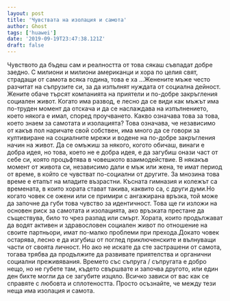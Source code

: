 ```yaml
---
layout: post
title: 'Чувствата на изолация и самота'
author: Ghost
tags: ['huawei']
date: '2019-09-19T23:47:38.121Z'
draft: false
---
```


Чувството да бъдеш сам и реалността от това сякаш съвпадат добре заедно. С милиони и милиони американци и хора по целия свят, страдащи от самота всяка година, това е ха ...Женените мъже често разчитат на съпрузите си, за да изпълнят нуждата от социална дейност. Жените обаче търсят компанията на приятели и по-добре закръгления социален живот. Когато има развод, е лесно да се види как мъжът има по-труден момент да отскача и да се наслаждава на изпълнението, което някога е имал, според проучването. Какво означава това за това, което знаем за самотата и изолацията? Това означава, че независимо от какъв пол наричате свой собствен, има много да се говори за култивиране на социалните мрежи и водене на по-добре закръгления начин на живот. Да се ​​омъжиш за някого, когото обичаш, винаги е добра идея, но това, което не е добра идея, е да загубиш онази част от себе си, която процъфтява в човешкото взаимодействие. В някакъв момент от живота си, независимо дали е мъж или жена, те имат период от време, в който се чувстват по-социални от другите. За мнозина това време е етапът на младите възрастни. Късната гимназия и колежът са времената, в които хората стават такива, каквито са, с други думи.Но когато човек се ожени или се примири с ангажирана връзка, той може да започне да губи това чувство за идентичност. Това ще ги изложи на основен риск за самотата и изолацията, ако връзката престане да съществува, било то чрез разпад или смърт. Хората, които продължават да водят активен и здравословен социален живот по отношение на своите партньори, имат по-малко проблеми при прехода.Докато човек остарява, лесно е да изгубиш от поглед приключенските и вълнуващи части от своята личност. Но ако не искате да сте застрашени от самота, тогава трябва да продължите да развивате приятелства и органични социални преживявания. Времето със съпруга / съпругата е добро нещо, но не губете там, където свършвате и започва другото, или един ден бихте могли да се загубите изцяло. Всичко зависи от вас как се справяте с любовта и сплотеността. Просто осъзнайте, че между тези неща има изолация и самота.                
